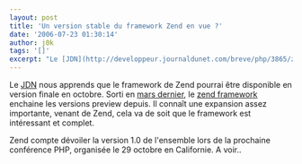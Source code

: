 ```yaml
---
layout: post
title: 'Un version stable du framework Zend en vue ?'
date: '2006-07-23 01:30:14'
author: j0k
tags: '[]'
excerpt: "Le [JDN](http://developpeur.journaldunet.com/breve/php/3865/zend-prepare-une-version-stable-de-son-framework.shtml) nous apprends que le framework de Zend pourrai être disponible en version finale en octobre.     \nSorti en [mars dernier](http://www.j0k3r.net/news-zend-rend-disponible-son-framework-1129.html), le [zend      …"
---
```


Le [JDN](http://developpeur.journaldunet.com/breve/php/3865/zend-prepare-une-version-stable-de-son-framework.shtml) nous apprends que le framework de Zend pourrai être disponible en version finale en octobre.
Sorti en [mars dernier](http://www.j0k3r.net/news-zend-rend-disponible-son-framework-1129.html), le [zend framework](http://framework.zend.com/) enchaine les versions preview depuis.   Il connaît une expansion assez importante, venant de Zend, cela va de soit que le framework est intéressant et complet.

Zend compte dévoiler la version 1.0 de l'ensemble lors de la prochaine conférence PHP, organisée le 29 octobre en Californie.   A voir..
